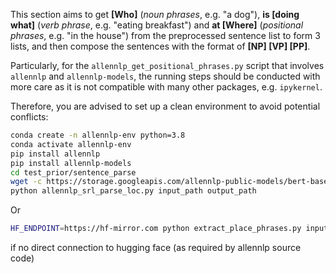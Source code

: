 This section aims to get **[Who]** (_noun phrases_, e.g. "a dog"), **is [doing what]** (_verb phrase_, e.g. "eating breakfast") and **at [Where]** (_positional phrases_, e.g. "in the house") from the preprocessed sentence list to form 3 lists, and then compose the sentences with the format of **[NP] [VP] [PP]**.

Particularly, for the `allennlp_get_positional_phrases.py` script that involves `allennlp` and `allennlp-models`, the running steps should be conducted with more care as it is not compatible with many other packages, e.g. `ipykernel`.

Therefore, you are advised to set up a clean environment to avoid potential conflicts:
```bash
conda create -n allennlp-env python=3.8
conda activate allennlp-env
pip install allennlp
pip install allennlp-models
cd test_prior/sentence_parse
wget -c https://storage.googleapis.com/allennlp-public-models/bert-base-srl-2020.11.19.tar.gz
python allennlp_srl_parse_loc.py input_path output_path
```
Or
```bash
HF_ENDPOINT=https://hf-mirror.com python extract_place_phrases.py input_path output_path
```
if no direct connection to hugging face (as required by allennlp source code)